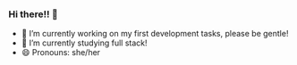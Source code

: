 ### Hi there!! 👋

- 🔭 I’m currently working on my first development tasks, please be gentle!
- 🌱 I’m currently studying full stack!
- 😄 Pronouns: she/her
